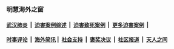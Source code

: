 
### 明慧海外之窗

####  [武汉肺炎](indexes/365.md?t=04051800) &nbsp;|&nbsp;  [迫害案例综述](indexes/328.md?t=04051800) &nbsp;|&nbsp; [迫害致死案例](indexes/277.md?t=04051800)  &nbsp;|&nbsp; [更多迫害案例](indexes/81.md?t=04051800)  &nbsp;|&nbsp; 
####  [时事评论](indexes/19.md?t=04051800) &nbsp;|&nbsp; [海外简讯](indexes/245.md?t=04051800)&nbsp;|&nbsp;  [社会支持](indexes/140.md?t=04051800) &nbsp;|&nbsp; [褒奖决议](indexes/282.md?t=04051800) &nbsp;|&nbsp; [社区报道](indexes/91.md?t=04051800)  &nbsp;|&nbsp; [天人之间](indexes/78.md?t=04051800) 


